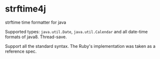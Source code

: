 # strftime4j
strftime time formatter for java

Supported types: `java.util.Date`, `java.util.Calendar` and all date-time formats of java8.
Thread-save.

Support all the standard syntax.
The Ruby's implementation was taken as a reference spec.
